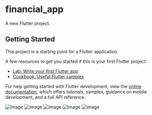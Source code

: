 # financial_app

A new Flutter project.

## Getting Started

This project is a starting point for a Flutter application.

A few resources to get you started if this is your first Flutter project:

- [Lab: Write your first Flutter app](https://docs.flutter.dev/get-started/codelab)
- [Cookbook: Useful Flutter samples](https://docs.flutter.dev/cookbook)

For help getting started with Flutter development, view the
[online documentation](https://docs.flutter.dev/), which offers tutorials,
samples, guidance on mobile development, and a full API reference.


![image](https://user-images.githubusercontent.com/112419444/191877356-80b4695e-c636-4b94-b18e-26a424baadc8.png)
![image](https://user-images.githubusercontent.com/112419444/191877438-0f1cdb61-c0e8-4527-8565-10439682bc57.png)
![image](https://user-images.githubusercontent.com/112419444/191877454-f299a4d0-9478-4ce3-8afb-01700f494ced.png)
![image](https://user-images.githubusercontent.com/112419444/191877470-60fd82cb-670f-46b7-b62c-3650779dcb92.png)
![image](https://cdn.discordapp.com/attachments/1018977861727698974/1020483668080341062/rec001.gif)
